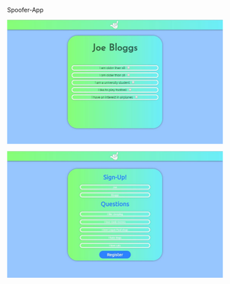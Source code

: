 Spoofer-App

<p align="center">
<img src="public/img/spoofer.jpg">
</p>
<p align="center">
<img src="public/img/spoofer-reg.jpg">
</p>


